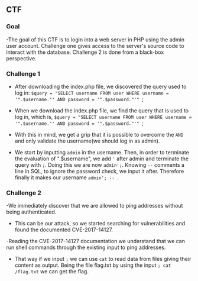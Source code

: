 ## CTF

### Goal
-The goal of this CTF is to login into a web server in PHP using the admin user account. Challenge one gives access to the server's source code to interact with the database. Challenge 2 is done from a black-box perspective. 

### Challenge 1
- After downloading the index.php file, we discovered  the query used to log in: ``$query = "SELECT username FROM user WHERE username = '".$username."' AND password = '".$password."'" ``;

- When we download the index.php file, we find the query that is used to log in, which is,  ``$query = "SELECT username FROM user WHERE username = '".$username."' AND password = '".$password."'" ``;

- With this in mind, we get a grip that it is possible to overcome the ``AND`` and only validate the username(we should log in as admin).

- We start by inputting ``admin`` in the username. Then, in order to terminate the evaluation of ".$username", we add `` ' `` after admin and terminate the query with ``;``.
Doing this we are now ``admin';``. Knowing ``--`` comments a line in SQL, to ignore the password check, we input it after. Therefore finally it makes our username ``admin'; -- ``.


### Challenge 2

-We immediately discover that we are allowed to ping addresses without being authenticated.

- This can be our attack, so we started searching for vulnerabilities and found the documented CVE-2017-14127.

-Reading the CVE-2017-14127 documentation we understand that we can run shell commands through the existing input to ping addresses.

- That way if we input ``;`` we can use ``cat`` to read data from files giving their content as output. Being the file flag.txt by using the input ``; cat /flag.txt`` we can get the flag.

